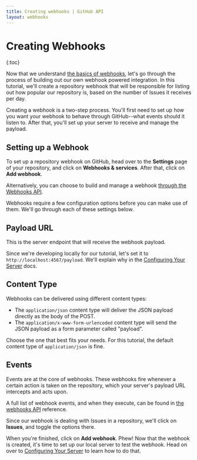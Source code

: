 ```yaml
---
title: Creating webhooks | GitHub API
layout: webhooks
---
```


# Creating Webhooks

{:toc}

Now that we understand [the basics of webhooks][webhooks-overview], let's go
through the process of building out our own webhook powered integration.  In
this tutorial, we'll create a repository webhook that will be responsible for
listing out how popular our repository is, based on the number of Issues it
receives per day.

Creating a webhook is a two-step process. You'll first need to set up how you want
your webhook to behave through GitHub--what events should it listen to. After that,
you'll set up your server to receive and manage the payload.

## Setting up a Webhook

To set up a repository webhook on GitHub, head over to the **Settings** page of
your repository, and click on **Webhooks & services**. After that, click on
**Add webhook**.

Alternatively, you can choose to build and manage a webhook [through the Webhooks API][webhook-api].

Webhooks require a few configuration options before you can make use of them.
We'll go through each of these settings below.

## Payload URL

This is the server endpoint that will receive the webhook payload.

Since we're developing locally for our tutorial, let's set it to `http://localhost:4567/payload`.
We'll explain why in the [Configuring Your Server](/webhooks/configuring/) docs.

## Content Type

Webhooks can be delivered using different content types:

- The `application/json` content type will deliver the JSON payload directly as the body of the POST.
- The `application/x-www-form-urlencoded` content type will send the JSON payload as a form parameter
  called "payload".

Choose the one that best fits your needs. For this tutorial, the default content type of
`application/json` is fine.

## Events

Events are at the core of webhooks. These webhooks fire whenever a certain action is
taken on the repository, which your server's payload URL intercepts and acts upon.

A full list of webhook events, and when they execute, can be found in [the webhooks API][hooks-api] reference.

Since our webhook is dealing with Issues in a repository, we'll click on **Issues**,
and toggle the options there.

When you're finished, click on **Add webhook**. Phew! Now that the webhook is created,
it's time to set up our local server to test the webhook. Head on over to
[Configuring Your Server](/webhooks/configuring/) to learn how to do that.

[webhooks-overview]: /webhooks/
[webhook-api]: /v3/repos/hooks/
[hooks-api]: /webhooks/#events
